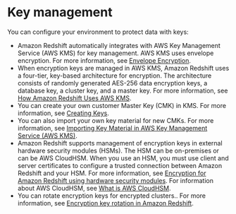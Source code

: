 # Key management<a name="security-key-management"></a>

You can configure your environment to protect data with keys:
+ Amazon Redshift automatically integrates with AWS Key Management Service \(AWS KMS\) for key management\. AWS KMS uses envelope encryption\. For more information, see [Envelope Encryption](https://docs.aws.amazon.com/kms/latest/developerguide/concepts.html#enveloping)\. 
+ When encryption keys are managed in AWS KMS, Amazon Redshift uses a four\-tier, key\-based architecture for encryption\. The architecture consists of randomly generated AES\-256 data encryption keys, a database key, a cluster key, and a master key\. For more information, see [How Amazon Redshift Uses AWS KMS](https://docs.aws.amazon.com/kms/latest/developerguide/services-redshift.html)\. 
+ You can create your own customer Master Key \(CMK\) in KMS\. For more information, see [Creating Keys](https://docs.aws.amazon.com/kms/latest/developerguide/create-keys.html)\. 
+ You can also import your own key material for new CMKs\. For more information, see [Importing Key Material in AWS Key Management Service \(AWS KMS\)](https://docs.aws.amazon.com/kms/latest/developerguide/importing-keys.html)\. 
+ Amazon Redshift supports management of encryption keys in external hardware security modules \(HSMs\)\. The HSM can be on\-premises or can be AWS CloudHSM\. When you use an HSM, you must use client and server certificates to configure a trusted connection between Amazon Redshift and your HSM\. For more information, see [Encryption for Amazon Redshift using hardware security modules](working-with-db-encryption.md#working-with-HSM)\. For information about AWS CloudHSM, see [What is AWS CloudHSM](https://docs.aws.amazon.com/cloudhsm/latest/userguide/introduction.html)\. 
+ You can rotate encryption keys for encrypted clusters\.\. For more information, see [Encryption key rotation in Amazon Redshift](working-with-db-encryption.md#working-with-key-rotation)\. 